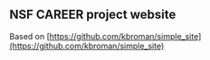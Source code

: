 ## NSF CAREER project website

Based on [https://github.com/kbroman/simple_site](https://github.com/kbroman/simple_site)
